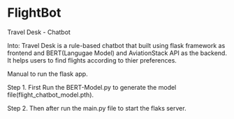 # FlightBot

Travel Desk - Chatbot

Into: Travel Desk is a rule-based chatbot that built using flask framework as frontend and BERT(Langugae Model) and AviationStack API as 
the backend. It helps users to find flights according to thier preferences.

Manual to run the flask app.

Step 1. First Run the BERT-Model.py to generate the model file(flight_chatbot_model.pth).

Step 2. Then after run the main.py file to start the flaks server.
